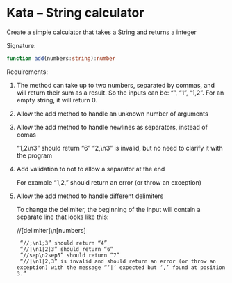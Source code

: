 # Kata – String calculator

Create a simple calculator that takes a String and returns a integer

Signature:

```ts
function add(numbers:string):number
```

Requirements:

1. The method can take up to two numbers, separated by commas, and will return their sum as a result. So the inputs can be: “”, “1”, “1,2”. For an empty string, it will return 0.

1. Allow the add method to handle an unknown number of arguments

1. Allow the add method to handle newlines as separators, instead of comas

    “1,2\n3” should return “6”
    “2,\n3” is invalid, but no need to clarify it with the program

1. Add validation to not to allow a separator at the end

    For example “1,2,” should return an error (or throw an exception)

1. Allow the add method to handle different delimiters

    To change the delimiter, the beginning of the input will contain a separate line that looks like this:

    //[delimiter]\n[numbers]

        “//;\n1;3” should return “4”
        “//|\n1|2|3” should return “6”
        “//sep\n2sep5” should return “7”
        “//|\n1|2,3” is invalid and should return an error (or throw an exception) with the message “‘|’ expected but ‘,’ found at position 3.”